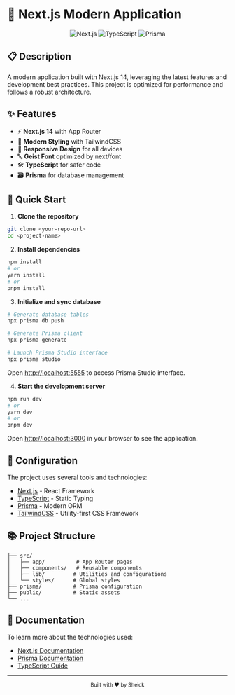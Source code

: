 # 🚀 Next.js Modern Application

<div align="center">
  <img src="https://img.shields.io/badge/Next.js-000000?style=for-the-badge&logo=next.js&logoColor=white" alt="Next.js" />
  <img src="https://img.shields.io/badge/TypeScript-007ACC?style=for-the-badge&logo=typescript&logoColor=white" alt="TypeScript" />
  <img src="https://img.shields.io/badge/Prisma-2D3748?style=for-the-badge&logo=prisma&logoColor=white" alt="Prisma" />
</div>

## 📋 Description

A modern application built with Next.js 14, leveraging the latest features and development best practices. This project is optimized for performance and follows a robust architecture.

## ✨ Features

- ⚡️ **Next.js 14** with App Router
- 🎨 **Modern Styling** with TailwindCSS
- 📱 **Responsive Design** for all devices
- 🔤 **Geist Font** optimized by next/font
- 🛠 **TypeScript** for safer code
- 🗃 **Prisma** for database management

## 🚀 Quick Start

1. **Clone the repository**
```bash
git clone <your-repo-url>
cd <project-name>
```

2. **Install dependencies**
```bash
npm install
# or
yarn install
# or
pnpm install
```

3. **Initialize and sync database**
```bash
# Generate database tables
npx prisma db push

# Generate Prisma client
npx prisma generate

# Launch Prisma Studio interface
npx prisma studio
```
Open [http://localhost:5555](http://localhost:5555) to access Prisma Studio interface.

4. **Start the development server**
```bash
npm run dev
# or
yarn dev
# or
pnpm dev
```

Open [http://localhost:3000](http://localhost:3000) in your browser to see the application.

## 🔧 Configuration

The project uses several tools and technologies:

- [Next.js](https://nextjs.org/) - React Framework
- [TypeScript](https://www.typescriptlang.org/) - Static Typing
- [Prisma](https://www.prisma.io/) - Modern ORM
- [TailwindCSS](https://tailwindcss.com/) - Utility-first CSS Framework

## 📚 Project Structure

```
├── src/
│   ├── app/          # App Router pages
│   ├── components/   # Reusable components
│   ├── lib/         # Utilities and configurations
│   └── styles/      # Global styles
├── prisma/          # Prisma configuration
├── public/          # Static assets
└── ...
```

## 📖 Documentation

To learn more about the technologies used:

- [Next.js Documentation](https://nextjs.org/docs)
- [Prisma Documentation](https://www.prisma.io/docs)
- [TypeScript Guide](https://www.typescriptlang.org/docs/)



---

<div align="center">
  <sub>Built with ❤️ by Sheick</sub>
</div>
